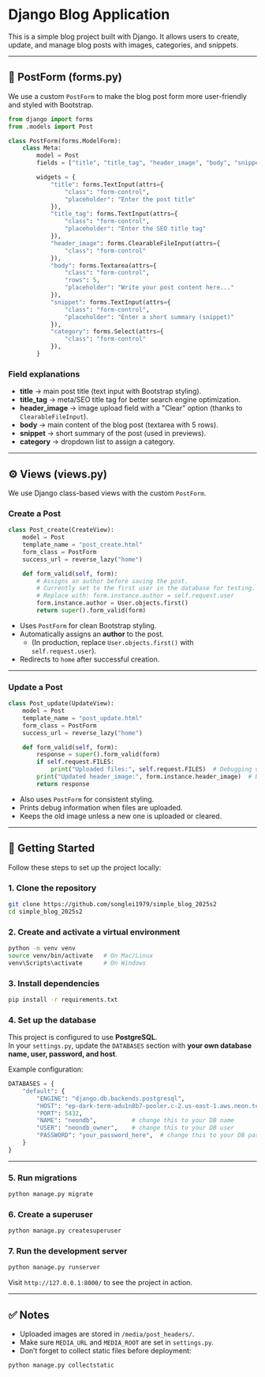 # Django Blog Application

This is a simple blog project built with Django. It allows users to create, update, and manage blog posts with images, categories, and snippets.

---

## 📝 PostForm (forms.py)

We use a custom `PostForm` to make the blog post form more user-friendly and styled with Bootstrap.

```python
from django import forms
from .models import Post

class PostForm(forms.ModelForm):
    class Meta:
        model = Post
        fields = ["title", "title_tag", "header_image", "body", "snippet", "category"]

        widgets = {
            "title": forms.TextInput(attrs={
                "class": "form-control",
                "placeholder": "Enter the post title"
            }),
            "title_tag": forms.TextInput(attrs={
                "class": "form-control",
                "placeholder": "Enter the SEO title tag"
            }),
            "header_image": forms.ClearableFileInput(attrs={
                "class": "form-control"
            }),
            "body": forms.Textarea(attrs={
                "class": "form-control",
                "rows": 5,
                "placeholder": "Write your post content here..."
            }),
            "snippet": forms.TextInput(attrs={
                "class": "form-control",
                "placeholder": "Enter a short summary (snippet)"
            }),
            "category": forms.Select(attrs={
                "class": "form-control"
            }),
        }
```

### Field explanations
- **title** → main post title (text input with Bootstrap styling).  
- **title_tag** → meta/SEO title tag for better search engine optimization.  
- **header_image** → image upload field with a "Clear" option (thanks to `ClearableFileInput`).  
- **body** → main content of the blog post (textarea with 5 rows).  
- **snippet** → short summary of the post (used in previews).  
- **category** → dropdown list to assign a category.  

---

## ⚙️ Views (views.py)

We use Django class-based views with the custom `PostForm`.

### Create a Post
```python
class Post_create(CreateView):
    model = Post
    template_name = "post_create.html"
    form_class = PostForm
    success_url = reverse_lazy("home")

    def form_valid(self, form):
        # Assigns an author before saving the post.
        # Currently set to the first user in the database for testing.
        # Replace with: form.instance.author = self.request.user
        form.instance.author = User.objects.first()
        return super().form_valid(form)
```

- Uses `PostForm` for clean Bootstrap styling.  
- Automatically assigns an **author** to the post.  
  - (In production, replace `User.objects.first()` with `self.request.user`).  
- Redirects to `home` after successful creation.  

---

### Update a Post
```python
class Post_update(UpdateView):
    model = Post
    template_name = "post_update.html"
    form_class = PostForm
    success_url = reverse_lazy("home")

    def form_valid(self, form):
        response = super().form_valid(form)
        if self.request.FILES:
            print("Uploaded files:", self.request.FILES)  # Debugging uploaded files
        print("Updated header_image:", form.instance.header_image)  # Debug current image
        return response
```

- Also uses `PostForm` for consistent styling.  
- Prints debug information when files are uploaded.  
- Keeps the old image unless a new one is uploaded or cleared.  

---

## 🚀 Getting Started

Follow these steps to set up the project locally:

### 1. Clone the repository
```bash
git clone https://github.com/songlei1979/simple_blog_2025s2
cd simple_blog_2025s2
```

### 2. Create and activate a virtual environment
```bash
python -m venv venv
source venv/bin/activate   # On Mac/Linux
venv\Scripts\activate      # On Windows
```

### 3. Install dependencies
```bash
pip install -r requirements.txt
```

### 4. Set up the database

This project is configured to use **PostgreSQL**.  
In your `settings.py`, update the `DATABASES` section with **your own database name, user, password, and host**.

Example configuration:

```python
DATABASES = {
    "default": {
        "ENGINE": "django.db.backends.postgresql",
        "HOST": "ep-dark-term-adu1n8b7-pooler.c-2.us-east-1.aws.neon.tech",  # change this to your DB url
        "PORT": 5432,
        "NAME": "neondb",          # change this to your DB name
        "USER": "neondb_owner",    # change this to your DB user
        "PASSWORD": "your_password_here",  # change this to your DB password
    }
}
```

---

### 5. Run migrations
```bash
python manage.py migrate
```

### 6. Create a superuser
```bash
python manage.py createsuperuser
```

### 7. Run the development server
```bash
python manage.py runserver
```

Visit `http://127.0.0.1:8000/` to see the project in action.

---

## ✅ Notes
- Uploaded images are stored in `/media/post_headers/`.  
- Make sure `MEDIA_URL` and `MEDIA_ROOT` are set in `settings.py`.  
- Don’t forget to collect static files before deployment:
```bash
python manage.py collectstatic
```
